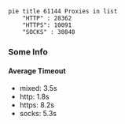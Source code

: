 
```mermaid
pie title 61144 Proxies in list
    "HTTP" : 28362
    "HTTPS": 10091
    "SOCKS" : 30848
```

### Some Info
#### Average Timeout

- mixed: 3.5s
- http: 1.8s
- https: 8.2s
- socks: 5.3s